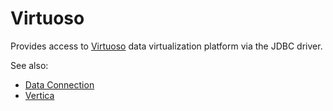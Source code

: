 <!-- TITLE: Vertica -->
<!-- SUBTITLE: -->

# Virtuoso

Provides access to [Virtuoso](https://virtuoso.openlinksw.com/) data
virtualization platform via the JDBC driver. 

See also:

  * [Data Connection](../data-connection.md)
  * [Vertica](https://www.vertica.com/overview/)
